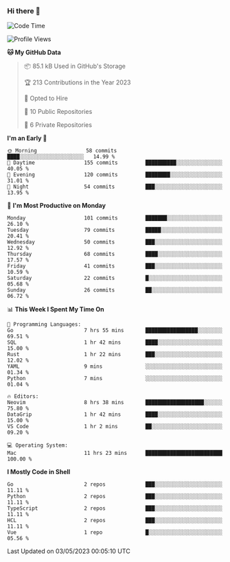 ### Hi there 👋
<!--![visitors](https://visitor-badge.glitch.me/badge?page_id=d0zingcat)-->
<!--
**d0zingcat/d0zingcat** is a ✨ _special_ ✨ repository because its `README.md` (this file) appears on your GitHub profile.

Here are some ideas to get you started:

- 🔭 I’m currently working on ...
- 🌱 I’m currently learning ...
- 👯 I’m looking to collaborate on ...
- 🤔 I’m looking for help with ...
- 💬 Ask me about ...
- 📫 How to reach me: ...
- 😄 Pronouns: ...
- ⚡ Fun fact: ...
-->
<!--START_SECTION:waka-->
![Code Time](http://img.shields.io/badge/Code%20Time-2%2C574%20hrs%2031%20mins-blue)

![Profile Views](http://img.shields.io/badge/Profile%20Views-1-blue)

**🐱 My GitHub Data** 

> 📦 85.1 kB Used in GitHub's Storage 
 > 
> 🏆 213 Contributions in the Year 2023
 > 
> 💼 Opted to Hire
 > 
> 📜 10 Public Repositories 
 > 
> 🔑 6 Private Repositories 
 > 
**I'm an Early 🐤** 

```text
🌞 Morning                58 commits          ████░░░░░░░░░░░░░░░░░░░░░   14.99 % 
🌆 Daytime                155 commits         ██████████░░░░░░░░░░░░░░░   40.05 % 
🌃 Evening                120 commits         ████████░░░░░░░░░░░░░░░░░   31.01 % 
🌙 Night                  54 commits          ███░░░░░░░░░░░░░░░░░░░░░░   13.95 % 
```
📅 **I'm Most Productive on Monday** 

```text
Monday                   101 commits         ███████░░░░░░░░░░░░░░░░░░   26.10 % 
Tuesday                  79 commits          █████░░░░░░░░░░░░░░░░░░░░   20.41 % 
Wednesday                50 commits          ███░░░░░░░░░░░░░░░░░░░░░░   12.92 % 
Thursday                 68 commits          ████░░░░░░░░░░░░░░░░░░░░░   17.57 % 
Friday                   41 commits          ███░░░░░░░░░░░░░░░░░░░░░░   10.59 % 
Saturday                 22 commits          █░░░░░░░░░░░░░░░░░░░░░░░░   05.68 % 
Sunday                   26 commits          ██░░░░░░░░░░░░░░░░░░░░░░░   06.72 % 
```


📊 **This Week I Spent My Time On** 

```text
💬 Programming Languages: 
Go                       7 hrs 55 mins       █████████████████░░░░░░░░   69.51 % 
SQL                      1 hr 42 mins        ████░░░░░░░░░░░░░░░░░░░░░   15.00 % 
Rust                     1 hr 22 mins        ███░░░░░░░░░░░░░░░░░░░░░░   12.02 % 
YAML                     9 mins              ░░░░░░░░░░░░░░░░░░░░░░░░░   01.34 % 
Python                   7 mins              ░░░░░░░░░░░░░░░░░░░░░░░░░   01.04 % 

🔥 Editors: 
Neovim                   8 hrs 38 mins       ███████████████████░░░░░░   75.80 % 
DataGrip                 1 hr 42 mins        ████░░░░░░░░░░░░░░░░░░░░░   15.00 % 
VS Code                  1 hr 2 mins         ██░░░░░░░░░░░░░░░░░░░░░░░   09.20 % 

💻 Operating System: 
Mac                      11 hrs 23 mins      █████████████████████████   100.00 % 
```

**I Mostly Code in Shell** 

```text
Go                       2 repos             ███░░░░░░░░░░░░░░░░░░░░░░   11.11 % 
Python                   2 repos             ███░░░░░░░░░░░░░░░░░░░░░░   11.11 % 
TypeScript               2 repos             ███░░░░░░░░░░░░░░░░░░░░░░   11.11 % 
HCL                      2 repos             ███░░░░░░░░░░░░░░░░░░░░░░   11.11 % 
Vue                      1 repo              █░░░░░░░░░░░░░░░░░░░░░░░░   05.56 % 
```




 Last Updated on 03/05/2023 00:05:10 UTC
<!--END_SECTION:waka-->

